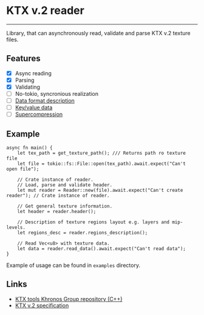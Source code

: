# KTX v.2 reader
___

Library, that can asynchronously read, validate and parse KTX v.2 texture files. 

## Features
- [x] Async reading
- [x] Parsing
- [x] Validating
- [ ] No-tokio, syncronious realization
- [ ] [Data format description](https://github.khronos.org/KTX-Specification/#_data_format_descriptor)
- [ ] [Key/value data](https://github.khronos.org/KTX-Specification/#_keyvalue_data)
- [ ] [Supercompression](https://github.khronos.org/KTX-Specification/#_scheme_notes_normative)
## Example

```
async fn main() {
    let tex_path = get_texture_path(); /// Returns path ro texture file
    let file = tokio::fs::File::open(tex_path).await.expect("Can't open file");

    // Crate instance of reader.
    // Load, parse and validate header.
    let mut reader = Reader::new(file).await.expect("Can't create reader"); // Crate instance of reader.

    // Get general texture information.
    let header = reader.header();
    
    // Description of texture regions layout e.g. layers and mip-levels.
    let regions_desc = reader.regions_description();

    // Read Vec<u8> with texture data.
    let data = reader.read_data().await.expect("Can't read data");
}
```

Example of usage can be found in `examples` directory.

## Links
* [KTX tools Khronos Group repository (C++)](https://github.com/KhronosGroup/KTX-Software)
* [KTX v.2 specification](https://github.khronos.org/KTX-Specification/)